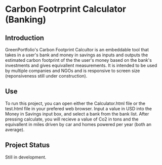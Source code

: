 # Carbon Footrprint Calculator (Banking)
## Introduction
GreenPortfolio's Carbon Footprint Calcultor is an embeddable tool that takes in a user's bank and money in savings as inputs and outputs the estimated carbon footprint of the the user's money based on the bank's investments and gives equivallent measurements. It is intended to be used by multiple companies and NGOs and is responsive to screen size (reponsiveness still under construction).
## Use
To run this project, you can open either the Calculator.html file or the test.html file in your prefered web browser. Input a value in USD into the Money in Savings input box, and select a bank from the bank list. After pressing calculate, you will recieve a value of Co2 in tons and the equivallent in miles driven by car and homes powered per year (both an average).
## Project Status
Still in development.
